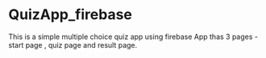 # QuizApp_firebase
This is a simple multiple choice quiz app using firebase
App thas 3 pages - start page , quiz page and result page.
